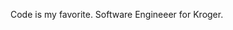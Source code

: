 Code is my favorite. 
Software Engineeer for Kroger.


<!---
TylerS2000/TylerS2000 is a ✨ special ✨ repository because its `README.md` (this file) appears on your GitHub profile.
You can click the Preview link to take a look at your changes.
--->
